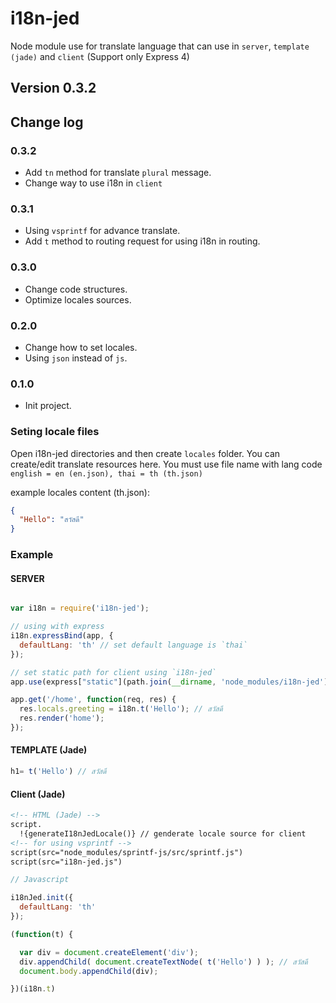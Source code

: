 # i18n-jed
Node module use for translate language that can use in `server`, `template (jade)` and `client` (Support only Express 4)

## Version 0.3.2


## Change log

### 0.3.2
- Add `tn` method for translate `plural` message.
- Change way to use i18n in `client`


### 0.3.1
- Using `vsprintf` for advance translate.
- Add `t` method to routing request for using i18n in routing.


### 0.3.0
- Change code structures.
- Optimize locales sources.


### 0.2.0
- Change how to set locales.
- Using `json` instead of `js`.


### 0.1.0

- Init project.


### Seting locale files
Open i18n-jed directories and then create `locales` folder. You can create/edit translate resources here.
You must use file name with lang code `english = en (en.json), thai = th (th.json)`

example locales content (th.json):

```json
{
  "Hello": "สวัสดี"
}
```


### Example

#### SERVER
```javascript

var i18n = require('i18n-jed');

// using with express
i18n.expressBind(app, {
  defaultLang: 'th' // set default language is `thai`
});

// set static path for client using `i18n-jed`
app.use(express["static"](path.join(__dirname, 'node_modules/i18n-jed')));

app.get('/home', function(req, res) {
  res.locals.greeting = i18n.t('Hello'); // สวัสดี
  res.render('home');
});
```

#### TEMPLATE (Jade)

```javascript
h1= t('Hello') // สวัสดี
```

#### Client (Jade)
```html
<!-- HTML (Jade) -->
script.
  !{generateI18nJedLocale()} // genderate locale source for client
<!-- for using vsprintf -->
script(src="node_modules/sprintf-js/src/sprintf.js")
script(src="i18n-jed.js")
```

```javascript
// Javascript

i18nJed.init({
  defaultLang: 'th'
});

(function(t) {

  var div = document.createElement('div');
  div.appendChild( document.createTextNode( t('Hello') ) ); // สวัสดี
  document.body.appendChild(div);

})(i18n.t)
```
